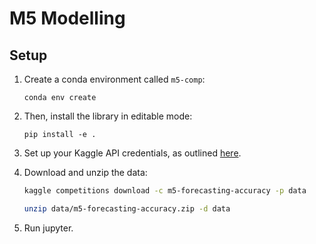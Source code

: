 # M5 Modelling

## Setup

1. Create a conda environment called `m5-comp`:

    `conda env create`

2. Then, install the library in editable mode:

    `pip install -e .`

3. Set up your Kaggle API credentials, as outlined [here](https://github.com/Kaggle/kaggle-api#api-credentials).

4. Download and unzip the data:

    ```bash
    kaggle competitions download -c m5-forecasting-accuracy -p data

    unzip data/m5-forecasting-accuracy.zip -d data
    ```

5. Run jupyter.
